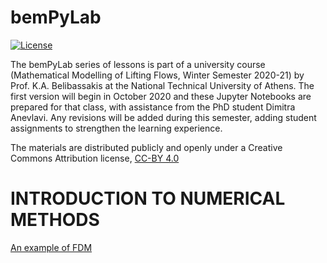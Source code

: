 # bemPyLab

[![License](https://img.shields.io/badge/license-CC--BY%204.0-lightgrey.svg)](https://creativecommons.org/licenses/by/4.0/)

The bemPyLab series of lessons is part of a university course (Mathematical Modelling of Lifting Flows, Winter Semester 2020-21) by Prof. K.A. Belibassakis at the National Technical University of Athens. The first version will begin in October 2020 and these Jupyter Notebooks are prepared for that class, with assistance from the PhD student Dimitra Anevlavi. Any revisions will be added during this semester, adding student assignments to strengthen the learning experience. 

The materials are distributed publicly and openly under a Creative Commons Attribution license, [CC-BY 4.0](https://creativecommons.org/licenses/by/4.0/)

# INTRODUCTION TO NUMERICAL METHODS

[An example of FDM](https://nbviewer.jupyter.org/github/demieane/bemPyLab/blob/master/fdm_example1.ipynb)
